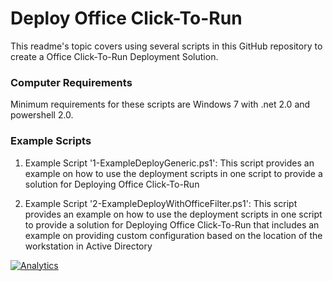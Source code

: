 ﻿# **Deploy Office Click-To-Run**

This readme's topic covers using several scripts in this GitHub repository to create a Office Click-To-Run Deployment Solution.  

### **Computer Requirements**

Minimum requirements for these scripts are Windows 7 with .net 2.0 and powershell 2.0.

### **Example Scripts**

1. Example Script '1-ExampleDeployGeneric.ps1': This script provides an example on how to use the deployment scripts in one script to provide a solution for Deploying Office Click-To-Run

2. Example Script '2-ExampleDeployWithOfficeFilter.ps1': This script provides an example on how to use the deployment scripts in one script to provide a solution for Deploying Office Click-To-Run that includes an example on providing custom configuration based on the location of the workstation in Active Directory

[![Analytics](https://ga-beacon.appspot.com/UA-70271323-4/README_Deploy_Office_Click-To-Run?pixel)](https://github.com/OfficeDev/Office-IT-Pro-Deployment-Scripts)
